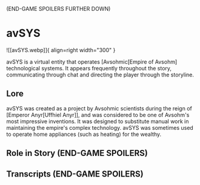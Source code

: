 (END-GAME SPOILERS FURTHER DOWN)

# avSYS

![[avSYS.webp]]{ align=right width="300" }

avSYS is a virtual entity that operates [Avsohmic[Empire of Avsohm] 
technological systems. It appears frequently throughout the story, communicating through chat and directing the player through the storyline.

## Lore

avSYS was created as a project by Avsohmic scientists during the reign of [Emperor Anyr[Uffhiel Anyr]], and was considered to be one of Avsohm's most impressive inventions. It was designed to substitute manual work in maintaining the empire's complex technology. avSYS was sometimes used to operate home appliances (such as heating) for the wealthy.

## Role in Story (END-GAME SPOILERS)

## Transcripts (END-GAME SPOILERS)
